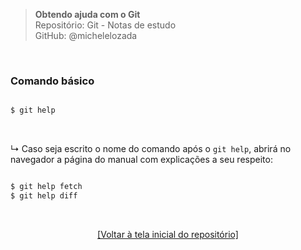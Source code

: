 > **Obtendo ajuda com o Git**  
> Repositório: Git - Notas de estudo  
> GitHub: @michelelozada
&nbsp;  
     
&nbsp;  
### Comando básico
```bash

$ git help
```

&nbsp;

↳ Caso seja escrito o nome do comando após o `git help`, abrirá no navegador a página do manual com explicações a seu respeito:    
```sh

$ git help fetch
$ git help diff
```

&nbsp;  

<div align="center">
<a href="https://github.com/michelelozada/Git-Study-Notes">[Voltar à tela inicial do repositório]</a>
</div>